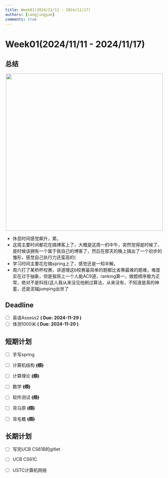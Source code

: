 ```yaml
---
title: Week01(2024/11/11 - 2024/11/17)
authors: [cangjingyue]
comments: true
---
```


# Week01(2024/11/11 - 2024/11/17)

## 总结

<img src="https://cangjingyue.oss-cn-hangzhou.aliyuncs.com/2024/11/17/screenshot20241117225950meliujia95solitude.jpg" style="height:500px; display: block; margin: auto;">

- 休息时间感觉飙升，累。
- 这周主要时间都花在搞博客上了，大概是这周一的中午，突然觉得是时候了，是时候该拥有一个属于我自己的博客了，然后在那天的晚上搞出了一个初步的雏形，感觉自己执行力还蛮高的(
- 学习时间主要花在搞spring上了，感觉还是一知半解。
- 周六打了某桥杯校赛，讲道理这b校赛最简单的题都比省赛最难的题难，难度实在过于抽象，但是我班上一个人能AC9道，ranking第一，做题顺序极为正常，绝对不是科技(这人我从来没见他刷过算法，从来没有，不知道是真的神童，还是泥福jumping出世了



## Deadline

- [ ] 英语Assess2 **( Due: 2024-11-29 )**
- [ ] 体测1000米 **( Due: 2024-11-20 )**

## 短期计划

- [ ] 手写spring
- [ ] 计算机结构 **~~(烦)~~**
- [ ] 计算理论 **~~(烦)~~**
- [ ] 数学 **~~(烦)~~**
- [ ] 软件测试 **~~(烦)~~**
- [ ] 背马原 **~~(烦)~~**
- [ ] 背毛概 **~~(烦)~~**


## 长期计划

- [ ] 写完UCB CS61B的gitlet
- [ ] UCB CS61C
- [ ] USTC计算机网络

